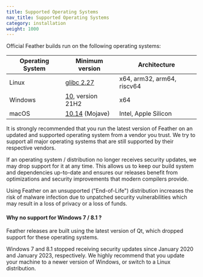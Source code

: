 ```yaml
---
title: Supported Operating Systems
nav_title: Supported Operating Systems
category: installation
weight: 1000
---
```


Official Feather builds run on the following operating systems:

| Operating System | Minimum version                                            | Architecture               | 
|------------------|------------------------------------------------------------|----------------------------|
| Linux            | [glibc 2.27](https://repology.org/project/glibc/versions)  | x64, arm32, arm64, riscv64 |
| Windows          | [10](https://endoflife.date/windows), version 21H2         | x64                        |
| macOS            | [10.14](https://endoflife.date/macos) (Mojave)             | Intel, Apple Silicon       |

It is strongly recommended that you run the latest version of Feather on an updated and supported operating system from 
a vendor you trust.
We try to support all major operating systems that are still supported by their respective vendors. 

If an operating system / distribution no longer receives security updates, we may drop support for it at any time. 
This allows us to keep our build system and dependencies up-to-date and ensures our releases benefit from optimizations 
and security improvements that modern compilers provide.

Using Feather on an unsupported ("End-of-Life") distribution increases the risk of malware infection due to unpatched security vulnerabilities which may result in a loss of privacy or a loss of funds.

#### Why no support for Windows 7 / 8.1 ?

Feather releases are built using the latest version of Qt, which dropped support for these operating systems.

Windows 7 and 8.1 stopped receiving security updates since January 2020 and January 2023, respectively.
We highly recommend that you update your machine to a newer version of Windows, or switch to a Linux distribution.
